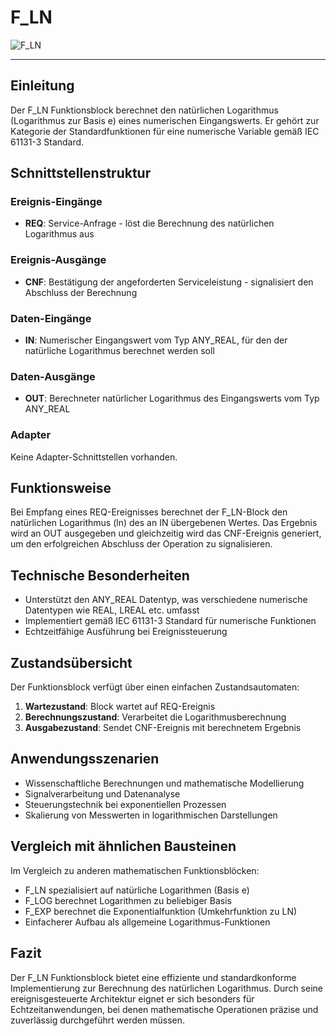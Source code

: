 # F_LN

![F_LN](https://user-images.githubusercontent.com/116869307/214145086-21782799-0c9c-4cbd-9bde-286e5e78f7a6.png)

* * * * * * * * * *

## Einleitung
Der F_LN Funktionsblock berechnet den natürlichen Logarithmus (Logarithmus zur Basis e) eines numerischen Eingangswerts. Er gehört zur Kategorie der Standardfunktionen für eine numerische Variable gemäß IEC 61131-3 Standard.

## Schnittstellenstruktur

### **Ereignis-Eingänge**
- **REQ**: Service-Anfrage - löst die Berechnung des natürlichen Logarithmus aus

### **Ereignis-Ausgänge**
- **CNF**: Bestätigung der angeforderten Serviceleistung - signalisiert den Abschluss der Berechnung

### **Daten-Eingänge**
- **IN**: Numerischer Eingangswert vom Typ ANY_REAL, für den der natürliche Logarithmus berechnet werden soll

### **Daten-Ausgänge**
- **OUT**: Berechneter natürlicher Logarithmus des Eingangswerts vom Typ ANY_REAL

### **Adapter**
Keine Adapter-Schnittstellen vorhanden.

## Funktionsweise
Bei Empfang eines REQ-Ereignisses berechnet der F_LN-Block den natürlichen Logarithmus (ln) des an IN übergebenen Wertes. Das Ergebnis wird an OUT ausgegeben und gleichzeitig wird das CNF-Ereignis generiert, um den erfolgreichen Abschluss der Operation zu signalisieren.

## Technische Besonderheiten
- Unterstützt den ANY_REAL Datentyp, was verschiedene numerische Datentypen wie REAL, LREAL etc. umfasst
- Implementiert gemäß IEC 61131-3 Standard für numerische Funktionen
- Echtzeitfähige Ausführung bei Ereignissteuerung

## Zustandsübersicht
Der Funktionsblock verfügt über einen einfachen Zustandsautomaten:
1. **Wartezustand**: Block wartet auf REQ-Ereignis
2. **Berechnungszustand**: Verarbeitet die Logarithmusberechnung
3. **Ausgabezustand**: Sendet CNF-Ereignis mit berechnetem Ergebnis

## Anwendungsszenarien
- Wissenschaftliche Berechnungen und mathematische Modellierung
- Signalverarbeitung und Datenanalyse
- Steuerungstechnik bei exponentiellen Prozessen
- Skalierung von Messwerten in logarithmischen Darstellungen

## Vergleich mit ähnlichen Bausteinen
Im Vergleich zu anderen mathematischen Funktionsblöcken:
- F_LN spezialisiert auf natürliche Logarithmen (Basis e)
- F_LOG berechnet Logarithmen zu beliebiger Basis
- F_EXP berechnet die Exponentialfunktion (Umkehrfunktion zu LN)
- Einfacherer Aufbau als allgemeine Logarithmus-Funktionen

## Fazit
Der F_LN Funktionsblock bietet eine effiziente und standardkonforme Implementierung zur Berechnung des natürlichen Logarithmus. Durch seine ereignisgesteuerte Architektur eignet er sich besonders für Echtzeitanwendungen, bei denen mathematische Operationen präzise und zuverlässig durchgeführt werden müssen.